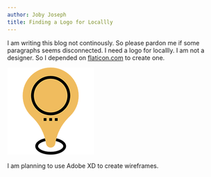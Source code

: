 ```yaml
---
author: Joby Joseph
title: Finding a Logo for Locallly
---
```


I am writing this blog not continously. So please pardon me if some paragraphs seems disconnected. I need a logo for locallly. I am not a designer. So I depended on [flaticon.com](https://www.flaticon.com/free-icon/location-pin_1119075) to create one.

![Locallly Logo](assets/images/2019-05/locallly-logo.png)

I am planning to use Adobe XD to create wireframes.
